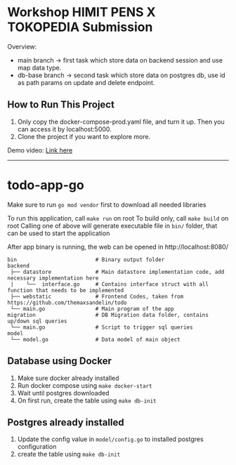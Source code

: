 # Workshop HIMIT PENS X TOKOPEDIA Submission

Overview:
- main branch -> first task which store data on backend session and use map data type.
- db-base branch -> second task which store data on postgres db, use id as path params on update and delete endpoint.

## How to Run This Project
1. Only copy the docker-compose-prod.yaml file, and turn it up. Then you can access it by localhost:5000.
2. Clone the project if you want to explore more.

Demo video:
[Link here](https://www.youtube.com/watch?v=_Dh9xcwYgSw&list=PLOSn51yTJNvX51xIg3VQ2pruXCHQGCiMG)

----

# todo-app-go

Make sure to run `go mod vendor` first to download all needed libraries

To run this application, call `make run` on root
To build only, call `make build` on root
Calling one of above will generate executable file in `bin/` folder, that can be used to start the application

After app binary is running, the web can be opened in http://localhost:8080/

```
bin                         # Binary output folder
backend
 ├── datastore              # Main datastore implementation code, add necessary implementation here
 |    └──  interface.go     # Contains interface struct with all function that needs to be implemented
 ├── webstatic              # Frontend Codes, taken from https://github.com/themaxsandelin/todo
 └── main.go                # Main program of the app
migration                   # DB Migration data folder, contains up/down sql queries
 └── main.go                # Script to trigger sql queries
model
 └── model.go               # Data model of main object
```

## Database using Docker
1. Make sure docker already installed
2. Run docker compose using `make docker-start`
3. Wait until postgres downloaded
4. On first run, create the table using `make db-init`

## Postgres already installed
1. Update the config value in `model/config.go` to installed postgres configuration
2. create the table using `make db-init`
